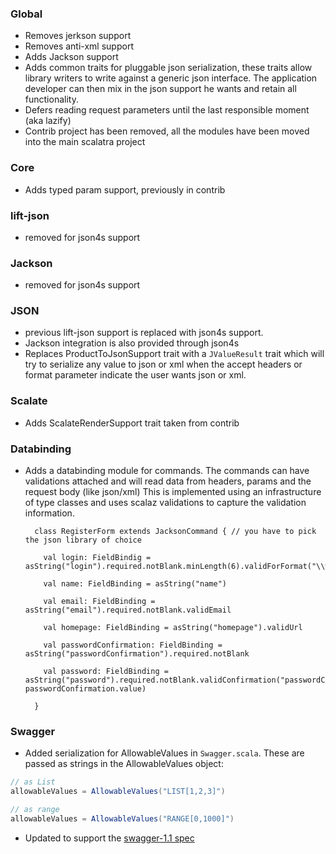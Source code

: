 ### Global

* Removes jerkson support
* Removes anti-xml support
* Adds Jackson support
* Adds common traits for pluggable json serialization, these traits allow library writers to write against a generic
  json interface. The application developer can then mix in the json support he wants and retain all functionality.
* Defers reading request parameters until the last responsible moment (aka lazify)
* Contrib project has been removed, all the modules have been moved into the main scalatra project

### Core
* Adds typed param support, previously in contrib

### lift-json
* removed for json4s support

### Jackson
* removed for json4s support

### JSON
* previous lift-json support is replaced with json4s support.
* Jackson integration is also provided through json4s
* Replaces ProductToJsonSupport trait with a `JValueResult` trait which will try to serialize any value to json or xml
  when the accept headers or format parameter indicate the user wants json or xml.

### Scalate
* Adds ScalateRenderSupport trait taken from contrib

### Databinding
* Adds a databinding module for commands.
  The commands can have validations attached and will read data from headers, params and the request body (like json/xml)
  This is implemented using an infrastructure of type classes and uses scalaz validations to capture the validation information.

        class RegisterForm extends JacksonCommand { // you have to pick the json library of choice

          val login: FieldBindig = asString("login").required.notBlank.minLength(6).validForFormat("\\w+".r)

          val name: FieldBinding = asString("name")

          val email: FieldBinding = asString("email").required.notBlank.validEmail

          val homepage: FieldBinding = asString("homepage").validUrl

          val passwordConfirmation: FieldBinding = asString("passwordConfirmation").required.notBlank

          val password: FieldBinding = asString("password").required.notBlank.validConfirmation("passwordConfirmation", passwordConfirmation.value)

        }

### Swagger
* Added serialization for AllowableValues in `Swagger.scala`.  These are passed as strings in the AllowableValues object:
```scala
// as List
allowableValues = AllowableValues("LIST[1,2,3]")

// as range
allowableValues = AllowableValues("RANGE[0,1000]")
```

* Updated to support the [swagger-1.1 spec](https://github.com/wordnik/swagger-core/wiki/API-Declaration)
